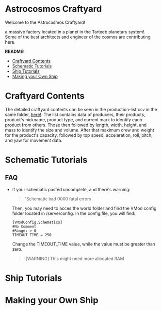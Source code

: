# Astrocosmos Craftyard

Welcome to the Astrocosmos Craftyard!

a massive factory located in a planet in the Tarteeb planetary system!. Some of the best architects and engineer of the cosmos are contributing here. 

**README!**
- [Craftyard Contents](#Craftward_Contents)
- [Schematic Tutorials](#Schematic_Tutorials)
- [Ship Tutorials](#Ship_Tutorials)
- [Making your Own Ship](#Making_your_Own_Ship)


# Craftyard Contents

The detailed craftyard contents can be seen in the production-list.csv in the same folder, [here!](./production-list.csv). The list contains data of producers, their products, product's nickname, product type, and current mark to identify each product from others. Those then followed by length, width, height, and mass to identify the size and volume. After that maximum crew and weight for the product's capacity, followed by top speed, accelaration, roll, pitch, and yaw for movement data.

# Schematic Tutorials

## FAQ

- If your schematic pasted uncomplete, and there's warning:
    > "Schematic had 0000 fatal errors

    Then, you may need to acces the world folder and find the VMod config folder located in /serverconfig. In the config file, you will find:
    ```
    [VModConfig.Schematics]
	#No Comment
	#Range: > 0
	TIMEOUT_TIME = 250
    ```
    Change the TIMEOUT_TIME value, while the value must be greater than zero.

    > ![WARNING]
    > This might need more allocated RAM
# Ship Tutorials

# Making your Own Ship


